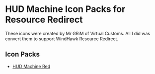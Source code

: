 # HUD Machine Icon Packs for Resource Redirect
These icons were created by Mr GRiM of Virtual Customs. All I did was convert them to support WindHawk Resource Redirect.

<!-- ////////////////////////////////////////////////////////////////////////////////////////////////////////////////////////////////////////////////////////// -->

## Icon Packs

- [HUD Machine Red][HUD_MACHINE_RED]

<!-- ////////////////////////////////////////////////////////////////////////////////////////////////////////////////////////////////////////////////////////// -->

[HUD_MACHINE_RED]: /HUD%20Machine%20Red/

<!-- ////////////////////////////////////////////////////////////////////////////////////////////////////////////////////////////////////////////////////////// -->
